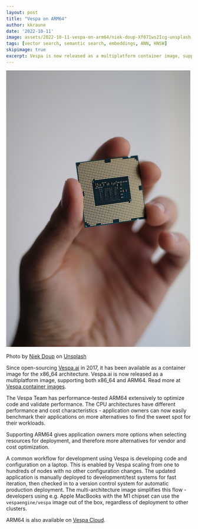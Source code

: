 ```yaml
---
layout: post
title: "Vespa on ARM64"
author: kkraune
date: '2022-10-11'
image: assets/2022-10-11-vespa-on-arm64/niek-doup-Xf071ws2Icg-unsplash.jpg
tags: [vector search, semantic search, embeddings, ANN, HNSW]
skipimage: true
excerpt: Vespa is now released as a multiplatform container image, supporting both x86_64 and ARM64.
---
```


<img src="/assets/2022-10-11-vespa-on-arm64/niek-doup-Xf071ws2Icg-unsplash.jpg"
width="500" height="auto" alt="Decorative image" />

<p class="image-credit">
Photo by <a href="https://unsplash.com/es/@niekdoup?utm_source=unsplash&utm_medium=referral&utm_content=creditCopyText">Niek Doup</a>
on <a href="https://unsplash.com/s/photos/cpu-chip?utm_source=unsplash&utm_medium=referral&utm_content=creditCopyText">Unsplash</a>
</p>

Since open-sourcing [Vespa.ai](https://vespa.ai/) in 2017,
it has been available as a container image for the x86_64 architecture.
Vespa.ai is now released as a multiplatform image, supporting both x86_64 and ARM64.
Read more at [Vespa container images](https://docs.vespa.ai/en/build-install-vespa.html#container-images).

The Vespa Team has performance-tested ARM64 extensively to optimize code and validate performance.
The CPU architectures have different performance and cost characteristics -
application owners can now easily benchmark their applications on more alternatives
to find the sweet spot for their workloads.

Supporting ARM64 gives application owners more options when selecting resources for deployment,
and therefore more alternatives for vendor and cost optimization.

A common workflow for development using Vespa is developing code and configuration on a laptop.
This is enabled by Vespa scaling from one to hundreds of nodes with no other configuration changes.
The updated application is manually deployed to development/test systems for fast iteration,
then checked in to a version control system for automatic production deployment.
The multi-architecture image simplifies this flow -
developers using e.g. Apple MacBooks with the M1 chipset can use the `vespaengine/vespa` image out of the box,
regardless of deployment to other clusters.

ARM64 is also available on [Vespa Cloud](https://cloud.vespa.ai/en/reference/services#resources).
